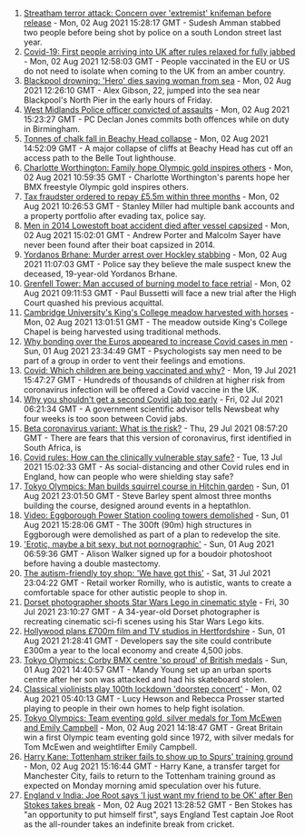 1. [Streatham terror attack: Concern over 'extremist' knifeman before release](https://www.bbc.co.uk/news/uk-england-london-58057162) - Mon, 02 Aug 2021 15:28:17 GMT - Sudesh Amman stabbed two people before being shot by police on a south London street last year.
2. [Covid-19: First people arriving into UK after rules relaxed for fully jabbed](https://www.bbc.co.uk/news/uk-58050538) - Mon, 02 Aug 2021 12:58:03 GMT - People vaccinated in the EU or US do not need to isolate when coming to the UK from an amber country.
3. [Blackpool drowning: 'Hero' dies saving woman from sea](https://www.bbc.co.uk/news/uk-england-lancashire-58055884) - Mon, 02 Aug 2021 12:26:10 GMT - Alex Gibson, 22, jumped into the sea near Blackpool's North Pier in the early hours of Friday.
4. [West Midlands Police officer convicted of assaults](https://www.bbc.co.uk/news/uk-england-birmingham-58058831) - Mon, 02 Aug 2021 15:23:27 GMT - PC Declan Jones commits both offences while on duty in Birmingham.
5. [Tonnes of chalk fall in Beachy Head collapse](https://www.bbc.co.uk/news/uk-england-sussex-58058994) - Mon, 02 Aug 2021 14:52:09 GMT - A major collapse of cliffs at Beachy Head has cut off an access path to the Belle Tout lighthouse.
6. [Charlotte Worthington: Family hope Olympic gold inspires others](https://www.bbc.co.uk/news/uk-england-manchester-58033770) - Mon, 02 Aug 2021 10:59:35 GMT - Charlotte Worthington's parents hope her BMX freestyle Olympic gold inspires others.
7. [Tax fraudster ordered to repay £5.5m within three months](https://www.bbc.co.uk/news/uk-england-tyne-58055929) - Mon, 02 Aug 2021 10:26:53 GMT - Stanley Miller had multiple bank accounts and a property portfolio after evading tax, police say.
8. [Men in 2014 Lowestoft boat accident died after vessel capsized](https://www.bbc.co.uk/news/uk-england-suffolk-58056384) - Mon, 02 Aug 2021 15:02:01 GMT - Andrew Porter and Malcolm Sayer have never been found after their boat capsized in 2014.
9. [Yordanos Brhane: Murder arrest over Hockley stabbing](https://www.bbc.co.uk/news/uk-england-birmingham-58057890) - Mon, 02 Aug 2021 11:07:03 GMT - Police say they believe the male suspect knew the deceased, 19-year-old Yordanos Brhane.
10. [Grenfell Tower: Man accused of burning model to face retrial](https://www.bbc.co.uk/news/uk-england-london-58054431) - Mon, 02 Aug 2021 09:11:53 GMT - Paul Bussetti will face a new trial after the High Court quashed his previous acquittal.
11. [Cambridge University's King's College meadow harvested with horses](https://www.bbc.co.uk/news/uk-england-cambridgeshire-58057800) - Mon, 02 Aug 2021 13:01:51 GMT - The meadow outside King's College Chapel is being harvested using traditional methods.
12. [Why bonding over the Euros appeared to increase Covid cases in men](https://www.bbc.co.uk/news/health-58015593) - Sun, 01 Aug 2021 23:34:49 GMT - Psychologists say men need to be part of a group in order to vent their feelings and emotions.
13. [Covid: Which children are being vaccinated and why?](https://www.bbc.co.uk/news/health-57888429) - Mon, 19 Jul 2021 15:47:27 GMT - Hundreds of thousands of children at higher risk from coronavirus infection will be offered a Covid vaccine in the UK.
14. [Why you shouldn't get a second Covid jab too early](https://www.bbc.co.uk/news/newsbeat-57682233) - Fri, 02 Jul 2021 06:21:34 GMT - A government scientific advisor tells Newsbeat why four weeks is too soon between Covid jabs.
15. [Beta coronavirus variant: What is the risk?](https://www.bbc.co.uk/news/health-55534727) - Thu, 29 Jul 2021 08:57:20 GMT - There are fears that this version of coronavirus, first identified in South Africa, is
16. [Covid rules: How can the clinically vulnerable stay safe?](https://www.bbc.co.uk/news/health-51997151) - Tue, 13 Jul 2021 15:02:33 GMT - As social-distancing and other Covid rules end in England, how can people who were shielding stay safe?
17. [Tokyo Olympics: Man builds squirrel course in Hitchin garden](https://www.bbc.co.uk/news/uk-england-beds-bucks-herts-58004533) - Sun, 01 Aug 2021 23:01:50 GMT - Steve Barley spent almost three months building the course, designed around events in a heptathlon.
18. [Video: Eggborough Power Station cooling towers demolished](https://www.bbc.co.uk/news/uk-england-york-north-yorkshire-58050113) - Sun, 01 Aug 2021 15:28:06 GMT - The 300ft (90m) high structures in Eggborough were demolished as part of a plan to redevelop the site.
19. ['Erotic, maybe a bit sexy, but not pornographic'](https://www.bbc.co.uk/news/uk-england-derbyshire-57893530) - Sun, 01 Aug 2021 06:59:36 GMT - Alison Walker signed up for a boudoir photoshoot before having a double mastectomy.
20. [The autism-friendly toy shop: 'We have got this'](https://www.bbc.co.uk/news/uk-england-58026672) - Sat, 31 Jul 2021 23:04:22 GMT - Retail worker Romilly, who is autistic, wants to create a comfortable space for other autistic people to shop in.
21. [Dorset photographer shoots Star Wars Lego in cinematic style](https://www.bbc.co.uk/news/uk-england-dorset-58015659) - Fri, 30 Jul 2021 23:10:27 GMT - A 34-year-old Dorset photographer is recreating cinematic sci-fi scenes using his Star Wars Lego kits.
22. [Hollywood plans £700m film and TV studios in Hertfordshire](https://www.bbc.co.uk/news/uk-england-beds-bucks-herts-58029042) - Sun, 01 Aug 2021 21:28:41 GMT - Developers say the site could contribute £300m a year to the local economy and create 4,500 jobs.
23. [Tokyo Olympics: Corby BMX centre 'so proud' of British medals](https://www.bbc.co.uk/news/uk-england-northamptonshire-58047338) - Sun, 01 Aug 2021 14:40:57 GMT - Mandy Young set up an urban sports centre after her son was attacked and had his skateboard stolen.
24. [Classical violinists play 100th lockdown 'doorstep concert'](https://www.bbc.co.uk/news/uk-england-somerset-58026147) - Mon, 02 Aug 2021 05:40:13 GMT - Lucy Hewson and Rebecca Prosser started playing to people in their own homes to help fight isolation.
25. [Tokyo Olympics: Team eventing gold, silver medals for Tom McEwen and Emily Campbell](https://www.bbc.co.uk/sport/olympics/58052368) - Mon, 02 Aug 2021 14:18:47 GMT - Great Britain win a first Olympic team eventing gold since 1972, with silver medals for Tom McEwen and weightlifter Emily Campbell.
26. [Harry Kane: Tottenham striker fails to show up to Spurs' training ground](https://www.bbc.co.uk/sport/football/58053653) - Mon, 02 Aug 2021 15:16:44 GMT - Harry Kane, a transfer target for Manchester City, fails to return to the Tottenham training ground as expected on Monday morning amid speculation over his future.
27. [England v India: Joe Root says 'I just want my friend to be OK' after Ben Stokes takes break](https://www.bbc.co.uk/sport/cricket/58059554) - Mon, 02 Aug 2021 13:28:52 GMT - Ben Stokes has "an opportunity to put himself first", says England Test captain Joe Root as the all-rounder takes an indefinite break from cricket.
